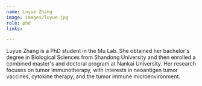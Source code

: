 ```yaml
---
name: Luyue Zhang
image: images/luyue.jpg
role: phd
links:

---
```

Luyue Zhang is a PhD student in the Mu Lab. She obtained her bachelor's degree in Biological Sciences from Shandong University and then enrolled a combined master's and doctoral program at Nankai University. Her research focuses on tumor immunotherapy, with interests in neoantigen tumor vaccines, cytokine therapy, and the tumor immune microenvironment.
